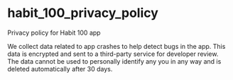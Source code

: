 # habit_100_privacy_policy
Privacy policy for Habit 100 app

We collect data related to app crashes to help detect bugs in the app. This data is encrypted and sent to a third-party service for developer review. 
The data cannot be used to personally identify any you in any way and is deleted automatically after 30 days.
